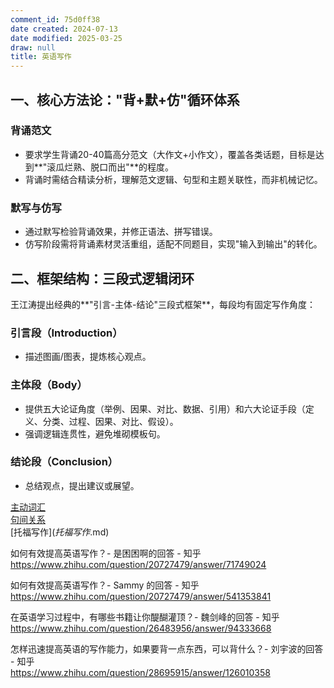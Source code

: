 ```yaml
---
comment_id: 75d0ff38
date created: 2024-07-13
date modified: 2025-03-25
draw: null
title: 英语写作
---
```

## 一、核心方法论："背+默+仿"循环体系

### 背诵范文

* 要求学生背诵20-40篇高分范文（大作文+小作文），覆盖各类话题，目标是达到**"滚瓜烂熟、脱口而出"**的程度。
* 背诵时需结合精读分析，理解范文逻辑、句型和主题关联性，而非机械记忆。

### 默写与仿写

* 通过默写检验背诵效果，并修正语法、拼写错误。
* 仿写阶段需将背诵素材灵活重组，适配不同题目，实现"输入到输出"的转化。

## 二、框架结构：三段式逻辑闭环

王江涛提出经典的**"引言-主体-结论"三段式框架**，每段均有固定写作角度：

### 引言段（Introduction）

* 描述图画/图表，提炼核心观点。

### 主体段（Body）

* 提供五大论证角度（举例、因果、对比、数据、引用）和六大论证手段（定义、分类、过程、因果、对比、假设）。
* 强调逻辑连贯性，避免堆砌模板句。

### 结论段（Conclusion）

* 总结观点，提出建议或展望。

[主动词汇](主动词汇.md)  
[句间关系](句间关系.md)  
[托福写作$](托福写作$.md)

如何有效提高英语写作？- 是困困啊的回答 - 知乎  
https://www.zhihu.com/question/20727479/answer/71749024

如何有效提高英语写作？- Sammy 的回答 - 知乎  
https://www.zhihu.com/question/20727479/answer/541353841

在英语学习过程中，有哪些书籍让你醍醐灌顶？- 魏剑峰的回答 - 知乎  
https://www.zhihu.com/question/26483956/answer/94333668

怎样迅速提高英语的写作能力，如果要背一点东西，可以背什么？- 刘宇波的回答 - 知乎  
https://www.zhihu.com/question/28695915/answer/126010358
